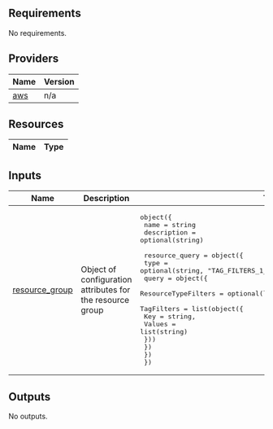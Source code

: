 <!-- BEGIN TFDOCS -->
## Requirements

No requirements.

## Providers

| Name | Version |
|------|---------|
| <a name="provider_aws"></a> [aws](#provider\_aws) | n/a |

## Resources

| Name | Type |
|------|------|

## Inputs

| Name | Description | Type | Default | Required |
|------|-------------|------|---------|:--------:|
| <a name="input_resource_group"></a> [resource\_group](#input\_resource\_group) | Object of configuration attributes for the resource group | <pre>object({<br>    name        = string<br>    description = optional(string)<br><br>    resource_query = object({<br>      type = optional(string, "TAG_FILTERS_1_0")<br>      query = object({<br>        ResourceTypeFilters = optional(list(string), ["AWS::AllSupported"])<br>        TagFilters = list(object({<br>          Key    = string,<br>          Values = list(string)<br>        }))<br>      })<br>    })<br>  })</pre> | n/a | yes |

## Outputs

No outputs.

<!-- END TFDOCS -->

